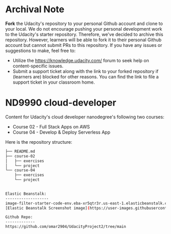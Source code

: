# Archival Note
**Fork** the Udacity's repository to your personal Github account and clone to your local. We do not encourage pushing your personal development work to the Udacity's starter repository. Therefore, we've decided to archive this repository. However, learners will be able to fork it to their personal Github account but cannot submit PRs to this repository. If you have any issues or suggestions to make, feel free to:
- Utilize the https://knowledge.udacity.com/ forum to seek help on content-specific issues.
- Submit a support ticket along with the link to your forked repository if (learners are) blocked for other reasons. You can find the link to file a support ticket in your classroom home. 

# ND9990 cloud-developer
Content for Udacity's cloud developer nanodegree's following two courses:
* Course 02 - Full Stack Apps on AWS
* Course 04 - Develop & Deploy Serverless App

Here is the repository structure:
```bash
├── README.md
├── course-02
│   ├── exercises
│   └── project
└── course-04
    ├── exercises
    └── project
    

Elastic Beanstalk:
-------------------
image-filter-starter-code-env.eba-xr5qtr3r.us-east-1.elasticbeanstalk.com
[Elastic Beanstalk Screenshot image](https://user-images.githubusercontent.com/55881867/219316677-d81bec3e-3c29-4f20-8c83-d3b12abd36f2.png)

Github Repo:
-------------
https://github.com/omar2904/UdacityProject2/tree/main

